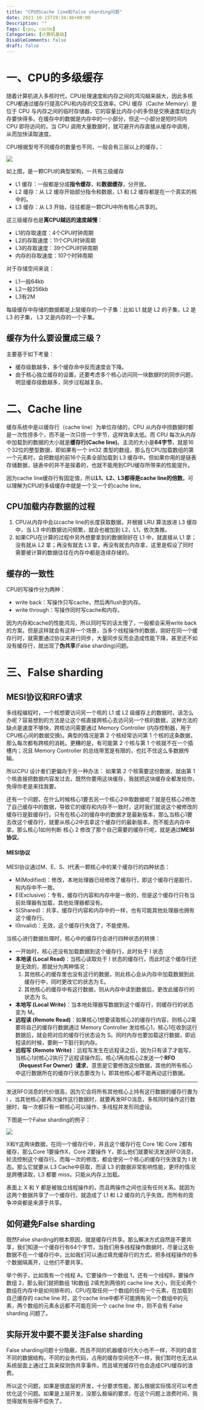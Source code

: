 ```yaml
---
title: "CPU的cache line和false sharding问题"
date: 2021-10-15T19:34:46+08:00
Description: ""
Tags: [cpu, cache]
Categories: [计算机基础]
DisableComments: false
draft: false
---
```


# 一、CPU的多级缓存

随着计算机进入多核时代，CPU处理速度和内存之间的鸿沟越来越大，因此多核CPU都通过缓存行提高CPU和内存的交互效率。CPU 缓存（Cache Memory）是位于 CPU 与内存之间的临时存储器，它的容量比内存小的多但是交换速度却比内存要快得多。在缓存中的数据是内存中的一小部分，但这一小部分是短时间内 CPU 即将访问的，当 CPU 调用大量数据时，就可避开内存直接从缓存中调用，从而加快读取速度。

CPU根据型号不同缓存的数量也不同，一般会有三层以上的缓存，：

![](/images/cacheline/cacheline.png)

如上图，是一颗CPU的典型架构，一共有三级缓存

- L1 缓存：一般都是分成**指令缓存**，和**数据缓存**，分开放。
- L2 缓存：从 L2 缓存开始部分指令和数据，L1 和 L2 缓存都是在一个真实的核中的。
- L3 缓存：从 L3 开始，往往都是一颗CPU中所有核心共享的。

这三级缓存也是**离CPU越远的速度越慢**：

- L1的存取速度：4个CPU时钟周期
- L2的存取速度：11个CPU时钟周期
- L3的存取速度：39个CPU时钟周期
- 内存的存取速度：107个时钟周期

对于存储空间来说：

- L1一般64kb
- L2一般256kb
- L3有2M

每级缓存中存储的数据都是上层缓存的一个子集：比如 L1 就是 L2 的子集，L2 是 L3 的子集， L3 又是内存的一个子集。

## 缓存为什么要设置成三级？

主要基于如下考量：

- 缓存级数越多，多个缓存命中反而速度会下降。
- 由于核心独立缓存的设置，还要考虑多个核心访问同一块数据时的同步问题，明显缓存级数越多，同步过程越复杂。

# 二、Cache line

缓存系统中是以缓存行（cache line）为单位存储的，CPU 从内存中捞数据时都是一次性捞多个，而不是一次只捞一个字节，这样效率太低。而 CPU 每次从内存中加载到的数据的大小就是**缓存行(Cache line)**。主流的大小是**64字节**，就是16个32位的整型数据，即如果有一个 int32 类型的数组，那么在CPU加载数组的第一个元素时，会把数组的前16个元素全部加载到 L3 缓存中。但如果你用的是链表存储数据，链表中的并不是挨着的，也就不能用到CPU缓存所带来的性能提升。

因为cache line缓存行有固定值，所以**L1、L2、L3都得是cache line的倍数**。可以理解为CPU的多级缓存中就是一个又一个的cache line。

## CPU加载内存数据的过程

1. CPU从内存中会以cache line的长度获取数据，并根据 LRU 算法放进 L3 缓存中，当 L3 中的数据访问频繁，就会也被加到  L2，L1，依次类推。
2. 如果CPU在计算的过程中另外想要拿到的数据刚好在 L1 中，就直接从 L1 拿；没有就从 L2 拿；再没有就去 L3 拿，再没有就去内存拿，这里是假设了同时需要被计算的数据往往在内存中都是连续存储的。

## 缓存的一致性

CPU的写操作分为两种：

- write back：写操作只写cache，然后再flush到内存。
- write through：写操作同时写cache和内存。

因为内存和cache的性能鸿沟，所以同时写的话太慢了，一般都会采用write back的方案。但是这样就会有这样一个场景，当多个线程操作的数据，刚好在同一个缓存行时，就需要通过协议来进行同步，大量同步反而会造成性能下降，甚至还不如没有缓存行，就出现了**伪共享**(False sharding)问题。

# 三、False sharding

## MESI协议和RFO请求

多线程编程时，一个核想要访问另一个核的 L1 或 L2 级缓存上的数据时，该怎么办呢？容易想到的方法是让这个核直接跨核心去访问另一个核的数据，这种方法的缺点是速度不够快，跨核访问需要通过 Memory Controller (内存控制器，用于CPU核心间的数据交换)。典型的情况是第 2 个核经常访问第 1 个核的这条数据，那么每次都有跨核的消耗。更糟的是，有可能第 2 个核与第 1 个核就不在一个插槽内；况且 Memory Controller 的总线带宽是有限的，也扛不住这么多数据传输。

所以CPU 设计者们更偏向于另一种办法： 如果第 2 个核需要这份数据，就由第 1 个核直接把数据内容发过去，既然你要用这块缓存，我就把这块缓存全都发给你，免得你老是来找我要。

还有一个问题，在什么时候核心1要去另一个核心2中取数据呢？就是在核心2修改了自己缓存中的数据，导致它的缓存和内存不一致时，这时我们就说这个被修改的缓存行是脏缓存行。只有在核心2的缓存中的数据才是最新版本，那么当核心1要去改这个缓存行，就要从核心2中去拿这个缓存行的最新版本，而不能去内存中拿。那么核心1如何判断 核心 2 修改了那个自己需要的缓存行呢，就是通过**MESI协议**。

#### MESI协议

MESI协议通过M、E、S、I代表一颗核心中的某个缓存行的四种状态：

- M(Modified)：修改，本地处理器已经修改了缓存行，即这个缓存行是脏行，和内存中不一致。
- E(Exclusive)：专有，缓存行内容和内存中是一致的，但是这个缓存行只有当前处理器有加载，其他处理器都没有。
- S(Shared)：共享，缓存行内容和内存中的一样，也有可能其他处理器也拥有这个缓存行。
- I(Invalid)：无效，这个缓存行失效了，不能使用。

当核心进行数据处理时，核心中的缓存行会进行四种状态的转换：

- 一开始时，核心还没有加载数据到这个缓存行，此时处于 I 状态
- **本地读 (Local Read)**：当核心读取处于 I 状态的缓存行，而此时这个缓存行还是无效的，那就分为两种情况：
  1. 其他核心的缓存里也没有这行的数据，则此核心会从内存中加载数据到此缓存行中，同时更改它的状态为 E。
  2. 其他核心的缓存中有这行数据，则从内存中读到数据后，更改此缓存行的状态为 S。
- **本地写 (Local Write)**：当本地处理器写数据到这个缓存行，则缓存行的状态变为 M。
- **远程读 (Remote Read)**：如果核心1想要读取核心2的缓存行内容，则核心2需要将自己的缓存行数据通过 Memory Controller 发给核心1，核心1在收到这行数据后，就会把对应的缓存行状态设为 S。同时内存也要加载这行数据，即远程读的时候，要刷一下脏行到内存。
- **远程写 (Remote Write)**：远程写发生在远程读之后，因为只有读了才能写，当核心1对核心2执行了远程读操作后，核心1再向核心2发送一个**RFO（Request For Owner）请求**，意思是它要修改这份数据，其他的所有核心中这行数据所在的缓存行状态要改为 I，即其他核心都不能再动这行数据。

---

发送RFO消息的代价很高，因为它会将所有其他核心上持有这行数据的缓存行置为 I ，当其他核心要再次操作这行数据时，就要再发RFO消息，多核同时操作这行数据时，每一次都只有一颗核心可以操作，多线程并发形同虚设。

下图是一个False sharding的例子：

![](/images/cacheline/false_sharding.png)

X和Y这两块数据，在同一个缓存行中，并且这个缓存行在 Core 1和 Core 2都有缓存，那么Core 1要操作X，Core 2要操作 Y，那么他们就要轮流发送RFO消息，轮流控制这个缓存行。而每一次的修改，都会使另一个核心的缓存行失效变为 I 状态。那么它就要从 L3 Cache中获取，而读 L3 的数据非常影响性能，更坏的情况是跨槽读取，L3 都要 miss，只能从内存上加载。

表面上 X 和 Y 都是被独立线程操作的，而且两操作之间也没有任何关系。就因为这两个数据共享了一个缓存行，就造成了 L1 和 L2 缓存的几乎失效。而所有的竞争冲突都是来源于共享。

## 如何避免False sharding

既然False sharding的根本原因，就是缓存行共享。那么解决方式自然是不要共享，我们知道一个缓存行有64个字节，当我们用多线程操作数据时，尽量让这些数据不在一个缓存行中，比如我们可以通过填充缓存行的方式，把多线程操作的多个数据隔离开，让他们不要共享。

举个例子，比如我有一个线程 A，它要操作一个数组 1，还有一个线程B，要操作数组 2，那么我们就把数组 1和数组 2填充到两倍的 cache line 大小，则无论两个数组在内存中是如何排布的，CPU在取任何一个数组的任何一个元素，在加载到自己缓存的 cache line 时，这个cache line中都不可能拥有另一个数组中的元素，两个数组的元素永远都不可能在同一个 cache line 中，则不会有 False sharding 问题了。



## 实际开发中要不要关注False sharding

False sharding问题十分隐蔽，而且不同的机器缓存行大小也不一样，不同的语言不同的数据结构，不同的业务代码，占用的缓存空间也不一样，我们暂时也无法从系统层面上通过工具来探测伪共享事件。而且填充缓存行也会造成CPU缓存的浪费。

所以这个问题，如果是很底层的开发，十分要求性能，那么根据实际情况可以考虑优化这个问题。如果是上层开发，没那么极端的要求，在这个问题上浪费时间，我觉得就有些得不偿失了。

